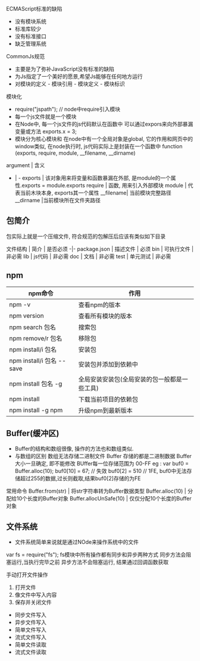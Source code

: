 
ECMAScript标准的缺陷
   - 没有模块系统
   - 标准库较少
   - 没有标准接口
   - 缺乏管理系统

CommonJs规范
   - 主要是为了弥补JavaScript没有标准的缺陷
   - 为Js指定了一个美好的愿景,希望Js能够在任何地方运行
   - 对模块的定义
    - 模块引用
    - 模块定义
    - 模块标识


模块化
   - require("jspath"); // node中require引入模块
   - 每一个js文件就是一个模块
   - 在Node中, 每一个js文件的js代码默认在函数中
     可以通过expors来向外部暴漏变量或方法
     exports.x = 3;
   - 模块分为核心模块和
在node中有一个全局对象是global, 它的作用和网页中的window类似,
在node执行时, js代码实际上是封装在一个函数中
function (exports, require, module, __filename, __dirname)

argument | 含义
- | -
exports | 该对象用来将变量和函数暴漏在外部, 是module的一个属性.exports = module.exports
require | 函数, 用来引入外部模块
module | 代表当前木块本身, exports其一个属性
__filename| 当前模块完整路径
__dirname |当前模块所在文件夹路径



## 包简介
包实际上就是一个压缩文件, 符合规范的包解压后应该有类似如下目录

文件结构 | 简介 | 是否必须
-|-
package.json | 描述文件 | 必须
bin | 可执行文件 | 非必需
lib | js代码 | 非必需
doc | 文档 | 非必需
test | 单元测试 | 非必需

## npm

npm命令 | 作用
-|-
npm -v |查看npm的版本
npm version | 查看所有模块的版本
npm search 包名 | 搜索包
npm remove/r 包名 | 移除包
npm install/i 包名 | 安装包
npm install/i 包名 --save | 安装包并添加到依赖中
npm install 包名 -g | 全局安装安装包(全局安装的包一般都是一些工具)
npm install | 下载当前项目的依赖包
npm install -g npm | 升级npm到最新版本


## Buffer(缓冲区)
- Buffer的结构和数组很像, 操作的方法也和数组类似.
- 与数组的区别
   数组无法存储二进制文件
   Buffer 存储的都是二进制数据
   Buffer 大小一旦确定, 即不能修改
   BUffer每一位存储范围为 00-FF
   eg : var buf0 = Buffer.alloc(10);
   buf0[10] = 67; // 失效
   buf0[2] = 510 // 1FE, buf0中无法存储超过255的数据,过长则截取,结果buf0[2]存储的为FE


常用命令
   Buffer.from(str) | 将str字符串转为Buffer数据类型
   Buffer.alloc(10) | 分配给10个长度的Buffer对象
   Buffer.allocUnSafe(10) | 仅仅分配10个长度的Buffer对象


## 文件系统
   - 文件系统简单来说就是通过NOde来操作系统中的文件

   var fs = require("fs");
   fs模块中所有操作都有同步和异步两种方式
   同步方法会阻塞运行,当执行完毕之前
   异步方法不会阻塞运行, 结果通过回调函数获取

手动打开文件操作
   1. 打开文件
   2. 像文件中写入内容
   3. 保存并关闭文件

- 同步文件写入
- 异步文件写入
- 简单文件写入
- 流式文件写入
- 简单文件读取
- 流式文件读取
